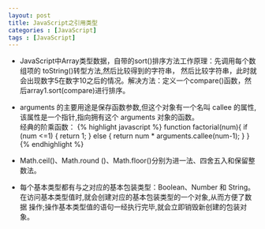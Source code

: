 ```yaml
---
layout: post
title: JavaScript之引用类型
categories : [JavaScript]
tags : [JavaScript]
---
```

+ JavaScript中Array类型数据，自带的sort()排序方法工作原理：先调用每个数组项的 toString()转型方法,然后比较得到的字符串，
然后比较字符串，此时就会出现数字5在数字10之后的情况。解决方法：定义一个compare()函数，然后array1.sort(compare)进行排序。

+ arguments 的主要用途是保存函数参数,但这个对象有一个名叫 callee 的属性,该属性是一个指针,指向拥有这个 arguments 对象的函数。   
经典的阶乘函数：
{% highlight javascript %}
function factorial(num){
    if (num <=1) {
        return 1;
    } else {
    return num * arguments.callee(num-1);
    }
}
{% endhighlight %}

+ Math.ceil()、Math.round ()、Math.floor()分别为进一法、四舍五入和保留整数法。

+ 每个基本类型都有与之对应的基本包装类型：Boolean、Number 和 String。在访问基本类型值时,就会创建对应的基本包装类型的一个对象,从而方便了数据
操作;操作基本类型值的语句一经执行完毕,就会立即销毁新创建的包装对象。
